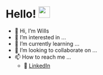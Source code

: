 # Hello! <img src="https://raw.githubusercontent.com/MartinHeinz/MartinHeinz/master/wave.gif" width="30px">

- 👋 Hi, I’m Wills
- 👀 I’m interested in ...
- 🌱 I’m currently learning ...
- 💞️ I’m looking to collaborate on ...
- 📫 How to reach me ...
     - :office: [LinkedIn](https://www.linkedin.com/in/wills-lai-43198892/)


<!---
Willslai8/Willslai8 is a ✨ special ✨ repository because its `README.md` (this file) appears on your GitHub profile.
You can click the Preview link to take a look at your changes.
--->
